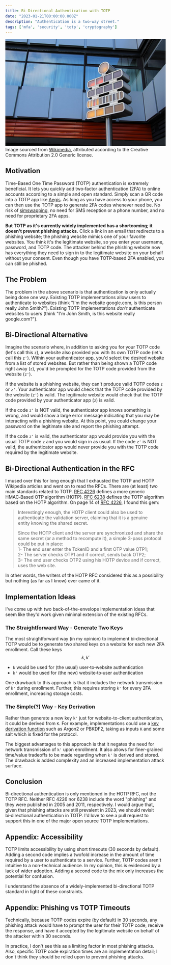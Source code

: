 ```yaml
---
title: Bi-Directional Authentication with TOTP
date: "2023-01-21T00:00:00.000Z"
description: "Authentication is a two-way street."
tags: ['mfa', 'security', 'totp', 'cryptography']
---
```


![Mengenlehreuhr](berlin-clock.jpg "Mengenlehreuhr, Berlin")
Image sourced from [Wikimedia](https://commons.wikimedia.org/wiki/File:Berlin_-_Mengenlehreuhr_am_Europa-Center.jpg),
attributed according to the Creative Commons Attribution 2.0 Generic license.

## Motivation
Time-Based One Time Password (TOTP) authentication is extremely beneficial.
It lets you quickly add two&#8209;factor authentication (2FA) to online accounts according
to a simple and open standard. Simply scan a QR code into a TOTP app like [Aegis](https://github.com/beemdevelopment/Aegis).
As long as you have access to your phone, you can then use the TOTP app to generate 2FA codes whenever need be.
No risk of [simswapping](https://en.wikipedia.org/wiki/SIM_swap_scam), no need for SMS reception or a phone number, and no need for proprietary 2FA apps.

**But TOTP as it's currently widely implemented has a shortcoming; it doesn't prevent phishing attacks.**
Click a link in an email that redirects to a phishing website; the phishing website mimics one of your favorite websites.
You think it's the legitimate website, so you enter your username, password, and TOTP code.
The attacker behind the phishing website now has everything they need to sign in to the legitimate website on your behalf without your consent.
Even though you have TOTP&#8209;based 2FA enabled, you can still be phished.

## The Problem  
The problem in the above scenario is that authentication is only actually being done one way.
Existing TOTP implementations allow users to authenticate to websites (think "I'm the website google.com, is this person really John Smith?").
Existing TOTP implementations *don't* authenticate websites to users (think "I'm John Smith, is this website really google.com?").

## Bi-Directional Alternative
Imagine the scenario where, in addition to asking you for your TOTP code (let's call this `z`), a website also provided you with its own TOTP code (let's call this `z'`).
Within your authenticator app, you'd select the desired website from a list of stored websites.
But rather than being shown a TOTP code right away (`z`), you'd be prompted for the TOTP code provided from the website (`z'`).

If the website is a phishing website, they can't produce valid TOTP codes `z` or `z'`.
Your authenticator app would check that the TOTP code provided by the website (`z'`) is valid.
The legitimate website would check that the TOTP code provided by your authenticator app (`z`) is valid.

If the code `z'` is NOT valid, the authenticator app knows something is wrong, and would show a large error message indicating that you may be interacting with a phishing website.
At this point, you could change your password on the legitimate site and report the phishing attempt.

If the code `z'` is valid, the authenticator app would provide you with the usual TOTP code `z` and you would sign in as usual.
If the code `z'` is NOT valid, the authenticator app would never provide you with the TOTP code required by the legitimate website.

## Bi-Directional Authentication in the RFC
I mused over this for long enough that I exhausted the TOTP and HOTP Wikipedia articles and went on to read the RFCs.
There are (at least) two main standards related to TOTP.
[RFC 4226](https://datatracker.ietf.org/doc/html/rfc4226) defines a more generic HMAC&#8209;Based OTP algorithm (HOTP).
[RFC 6238](https://datatracker.ietf.org/doc/html/rfc6238) defines the TOTP algorithm based on the HOTP algorithm.
On page 14 of [RFC 4226](https://datatracker.ietf.org/doc/html/rfc4226), I found this gem:

>Interestingly enough, the HOTP client could also be used to  
>authenticate the validation server, claiming that it is a genuine  
>entity knowing the shared secret.
>
>Since the HOTP client and the server are synchronized and share the  
> same secret (or a method to recompute it), a simple 3-pass protocol  
> could be put in place:  
> 1- The end user enter the TokenID and a first OTP value OTP1;  
> 2- The server checks OTP1 and if correct, sends back OTP2;  
> 3- The end user checks OTP2 using his HOTP device and if correct,  
>    uses the web site.

In other words, the writers of the HOTP RFC considered this as a possibility but nothing (as far as I know) ever came of it.

## Implementation Ideas
I've come up with two back-of-the-envelope implementation ideas that seem like they'd work given minimal extension of the existing RFCs.

### The Straightforward Way - Generate Two Keys
The most straightforward way (in my opinion) to implement bi&#8209;directional TOTP would be to generate two shared keys on a website for each new 2FA enrollment.
Call these keys $$k, k'$$
- `k` would be used for (the usual) user&#8209;to&#8209;website authentication
- `k'` would be used for (the new) website&#8209;to&#8209;user authentication

One drawback to this approach is that it includes the network transmission of `k'` during enrollment.
Further, this requires storing `k'` for every 2FA enrollment, increasing storage costs.

### The Simple(?) Way - Key Derivation
Rather than generate a new key `k'` just for website-to-client authentication, it could be derived from `K`.
For example, implementations could use a [key derivation function](https://en.wikipedia.org/wiki/Key_derivation_function)
such as Argon2 or PBKDF2, taking as inputs `K` and some salt which is fixed for the protocol.

The biggest advantages to this approach is that it negates the need for network transmission of `k'` upon enrollment.
It also allows for finer-grained time/value tradeoffs to be made regarding when `k'` is derived and stored.
The drawback is added complexity and an increased implementation attack surface.

## Conclusion
Bi&#8209;directional authentication is only mentioned in the HOTP RFC, not the TOTP RFC.
Neither RFC 4226 nor 6238 include the word "phishing" and they were published in 2005 and 2011, respectively.
I would argue that, given that phishing attacks are still prevalent in 2023, we should revisit bi&#8209;directional authentication in TOTP.
I'd love to see a pull request to support this in one of the major open source TOTP implementations.

## Appendix: Accessibility
TOTP limits accessibility by using short timeouts (30 seconds by default).
Adding a second code implies a twofold increase in the amount of time required by a user to authenticate to a service.
Further, TOTP codes aren't intuitive to a non-technical audience. In my opinion, this is evidenced by a lack of wider adoption. Adding a second code to the mix only increases the potential for confusion.

I understand the absence of a widely-implemented bi-directional TOTP standard in light of these constraints.


## Appendix: Phishing vs TOTP Timeouts
Technically, because TOTP codes expire (by default) in 30 seconds,
any phishing attack would have to prompt the user for their TOTP code, receive the response, and have it accepted by the legitimate website
on behalf of the attacker within 30 seconds.

In practice, I don't see this as a limiting factor in most phishing attacks.
Also, specific TOTP code expiration times are an implementation detail;
I don't think they should be relied upon to prevent phishing attacks.
